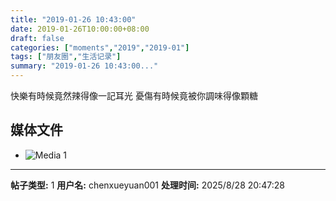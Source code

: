 ```yaml
---
title: "2019-01-26 10:43:00"
date: 2019-01-26T10:00:00+08:00
draft: false
categories: ["moments","2019","2019-01"]
tags: ["朋友圈","生活记录"]
summary: "2019-01-26 10:43:00..."
---
```


快樂有時候竟然辣得像一記耳光
憂傷有時候竟被你調味得像顆糖

## 媒体文件

- ![Media 1](/Moments/photos/2019-01-26/201901261043000.jpg)

---

**帖子类型:** 1
**用户名:** chenxueyuan001
**处理时间:** 2025/8/28 20:47:28